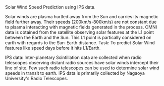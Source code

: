 Solar Wind Speed Prediction using IPS data.

Solar winds are plasma hurtled away from the Sun and carries its magnetic field further away.
Their speeds (200km/s-800km/s) are not constant due to plsama interacting with magnetic fields generated in the process.
OMNI data is obtained from the satellite observing solar features at the L1 point between the Earth and the Sun.
This L1 point is partically considered on earth with regards to the Sun-Earth distance.
Task: To predict Solar Wind features like speed days before it hits L1/Earth.

IPS data: Inter-planetary Scintillation data are collected when radio telescopes observing distant radio sources 
have solar winds intercept their line of site. Few such radio telescopes can be used to determine solar wind speeds in transit to earth.
IPS data is primarily collected by Nagaoya University's Radio Telescopes.

